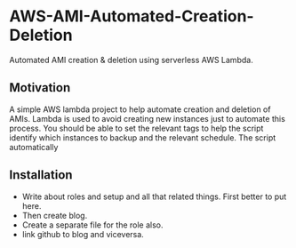 # AWS-AMI-Automated-Creation-Deletion
Automated AMI creation &amp; deletion using serverless AWS Lambda.

## Motivation

A simple AWS lambda project to help automate creation and deletion of AMIs. Lambda is used to avoid creating new instances just to automate this process. You should be able to set the relevant tags to help the script identify which instances to backup and the relevant schedule. The script automatically

## Installation

- Write about roles and setup and all that related things. First better to put here.
- Then create blog.
- Create a separate file for the role also.
- link github to blog and viceversa.